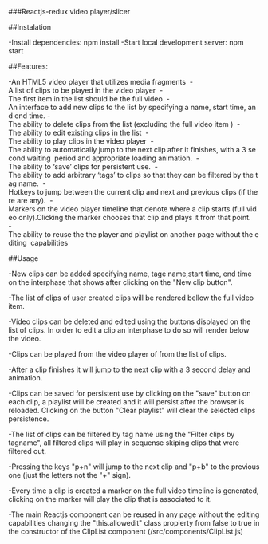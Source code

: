###Reactjs-redux video player/slicer


##Instalation

-Install dependencies: npm install
-Start local development server: npm start

##Features:

-An HTML5 video player that utilizes media fragments  
-A list of clips to be played in the video player 
-The first item in the list should be the full video 
-An interface to add new clips to the list by specifying a name, start time, and end time. -The ability to delete clips from the list (excluding the full video item )  
-The ability to edit existing clips in the list  
-The ability to play clips in the video player 
-The ability to automatically jump to the next clip after it finishes, with a 3 second waiting  period and appropriate loading animation.  
-The ability to ‘save’ clips for persistent use.  -The ability to add arbitrary ‘tags’ to clips so that they can be filtered by the tag name.  -Hotkeys to jump between the current clip and next and previous clips (if there are any).   -Markers on the video player timeline that denote where a clip starts (full video only).Clicking the marker chooses that clip and plays it from that point.   
-The ability to reuse the the player and playlist on another page without the editing  capabilities 

##Usage

-New clips can be added specifying name, tage name,start time, end time on the interphase that shows after clicking on the "New clip button".

-The list of clips of user created clips will be rendered bellow the full video item.

-Video clips can be deleted and edited using the buttons displayed on the list of clips. In order to edit a clip an interphase to do so will render below the video.

-Clips can be played from the video player of from the list of clips.

-After a clip finishes it will jump to the next clip with a 3 second delay and animation.

-Clips can be saved for persistent use by clicking on the "save" button on each clip, a playlist will be created and it will persist after the browser is reloaded. Clicking on the button "Clear playlist" will clear the selected clips persistence.

-The list of clips can be filtered by tag name using the "Filter clips by tagname", all filtered clips will play in sequense skiping clips that were filtered out.

-Pressing the keys "p+n" will jump to the next clip and "p+b" to the previous one (just the letters not the "+" sign).

-Every time a clip is created a marker on the full video timeline is generated, clicking on the marker will play the clip that is associated to it.

-The main Reactjs component can be reused in any page without the editing capabilities changing the  "this.allowedit" class propierty from false to true in the constructor  of the ClipList component (/src/components/ClipList.js)

